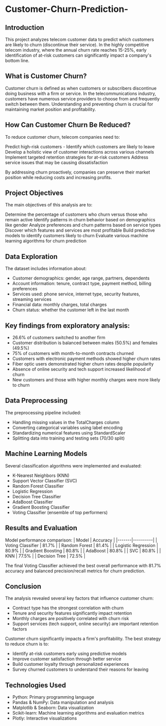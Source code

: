 # Customer-Churn-Prediction-
## Introduction
This project analyzes telecom customer data to predict which customers are likely to churn (discontinue their service). In the highly competitive telecom industry, where the annual churn rate reaches 15-25%, early identification of at-risk customers can significantly impact a company's bottom line.

## What is Customer Churn?
Customer churn is defined as when customers or subscribers discontinue doing business with a firm or service.
In the telecommunications industry, customers have numerous service providers to choose from and frequently switch between them. Understanding and preventing churn is crucial for maintaining market position and profitability.

## How Can Customer Churn Be Reduced?
To reduce customer churn, telecom companies need to:

Predict high-risk customers - Identify which customers are likely to leave
Develop a holistic view of customer interactions across various channels
Implement targeted retention strategies for at-risk customers
Address service issues that may be causing dissatisfaction

By addressing churn proactively, companies can preserve their market position while reducing costs and increasing profits.

## Project Objectives
The main objectives of this analysis are to:

Determine the percentage of customers who churn versus those who remain active
Identify patterns in churn behavior based on demographics like gender
Analyze preferences and churn patterns based on service types
Discover which features and services are most profitable
Build predictive models to identify customers likely to churn
Evaluate various machine learning algorithms for churn prediction

## Data Exploration
The dataset includes information about:

- Customer demographics: gender, age range, partners, dependents
- Account information: tenure, contract type, payment method, billing preferences
- Services used: phone service, internet type, security features, streaming services
- Financial data: monthly charges, total charges
- Churn status: whether the customer left in the last month

## Key findings from exploratory analysis:

- 26.6% of customers switched to another firm
- Customer distribution is balanced between males (50.5%) and females (49.5%)
- 75% of customers with month-to-month contracts churned
- Customers with electronic payment methods showed higher churn rates
- Fiber optic users demonstrated higher churn rates despite popularity
- Absence of online security and tech support increased likelihood of churn
- New customers and those with higher monthly charges were more likely to churn

## Data Preprocessing
The preprocessing pipeline included:

- Handling missing values in the TotalCharges column
- Converting categorical variables using label encoding
- Standardizing numerical features using StandardScaler
- Splitting data into training and testing sets (70/30 split)

## Machine Learning Models
Several classification algorithms were implemented and evaluated:

- K-Nearest Neighbors (KNN)
- Support Vector Classifier (SVC)
- Random Forest Classifier
- Logistic Regression
- Decision Tree Classifier
- AdaBoost Classifier
- Gradient Boosting Classifier
- Voting Classifier (ensemble of top performers)

## Results and Evaluation
Model performance comparison:
| Model | Accuracy |
|-------|----------|
| Voting Classifier | 81.7% |
| Random Forest | 81.4% |
| Logistic Regression | 80.9% |
| Gradient Boosting | 80.8% |
| AdaBoost | 80.8% |
| SVC | 80.8% |
| KNN | 77.5% |
| Decision Tree | 72.5% |

The final Voting Classifier achieved the best overall performance with 81.7% accuracy and balanced precision/recall metrics for churn prediction.

## Conclusion
The analysis revealed several key factors that influence customer churn:

- Contract type has the strongest correlation with churn
- Tenure and security features significantly impact retention
- Monthly charges are positively correlated with churn risk
- Support services (tech support, online security) are important retention factors

Customer churn significantly impacts a firm's profitability. The best strategy to reduce churn is to:

- Identify at-risk customers early using predictive models
- Improve customer satisfaction through better service
- Build customer loyalty through personalized experiences
- Survey churned customers to understand their reasons for leaving

## Technologies Used

- Python: Primary programming language
- Pandas & NumPy: Data manipulation and analysis
- Matplotlib & Seaborn: Data visualization
- Scikit-learn: Machine learning algorithms and evaluation metrics
- Plotly: Interactive visualizations

